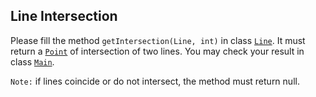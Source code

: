 ## Line Intersection

Please fill the method `getIntersection(Line, int)` in class [`Line`](src/main/java/com/epam/rd/autotasks/intersection/Line.java). It  must return a [`Point`](src/main/java/com/epam/rd/autotasks/intersection/Point.java) of intersection of two lines. You may check your result in class [`Main`](com/epam/rd/autotasks/intersection/Main.java).</br>

`Note:` if lines coincide or do not intersect, the method must return null.
